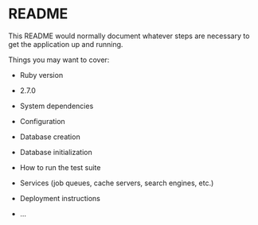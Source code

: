 # README

This README would normally document whatever steps are necessary to get the
application up and running.

Things you may want to cover:

* Ruby version
- 2.7.0

* System dependencies

* Configuration

* Database creation

* Database initialization

* How to run the test suite

* Services (job queues, cache servers, search engines, etc.)

* Deployment instructions

* ...
